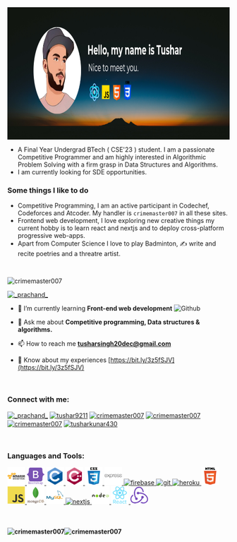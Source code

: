 <!-- <h1 align="center" >Hello World ❤</h1> -->
<img src="https://github.com/crimemaster007/crimemaster007/blob/main/wepik--202251-163251.png" height="300px" width="900px" alt="Twitter" align="center">



* A Final Year Undergrad BTech ( CSE'23 ) student. I am a passionate Competitive Programmer and am highly interested in Algorithmic Problem Solving with a firm grasp in Data Structures and Algorithms.
* I am currently looking for SDE opportunities.


### Some things I like to do
* Competitive Programming, I am an active participant in Codechef, Codeforces and Atcoder. My handler is ``crimemaster007`` in all these sites.
* Frontend web development, I love exploring new creative things my current hobby is to learn react and nextjs and to deploy cross-platform progressive web-apps.
* Apart from Computer Science I love to play Badminton, ✍️ write and recite poetries and a threatre artist.


<br>
<p align="left"> <img src="https://komarev.com/ghpvc/?username=crimemaster007&label=Profile%20views&color=0e75b6&style=flat" alt="crimemaster007" /> </p>
<p align="left"> <a href="https://twitter.com/_prachand_" target="blank"><img src="https://img.shields.io/twitter/follow/_prachand_?logo=twitter&style=for-the-badge" alt="_prachand_" /></a> </p>
<img width="25%" align="right" alt="Github" src="https://raw.githubusercontent.com/onimur/.github/master/.resources/git-header.svg" />

- 🌱 I’m currently learning **Front-end web development**

- 💬 Ask me about **Competitive programming, Data structures & algorithms.**

- 📫 How to reach me **tusharsingh20dec@gmail.com**

- 📄 Know about my experiences [https://bit.ly/3z5fSJV](https://bit.ly/3z5fSJV)


<br>
<h3 align="left">Connect with me:</h3>
<img align="right" width="250" alt="" src="https://media.giphy.com/media/xT8qBsOjMOcdeGJIU8/giphy.gif" />
<p align="left">
<a href="https://twitter.com/_prachand_" target="blank"><img align="center" src="https://raw.githubusercontent.com/rahuldkjain/github-profile-readme-generator/master/src/images/icons/Social/twitter.svg" alt="_prachand_" height="30" width="40" /></a>
<a href="https://linkedin.com/in/tushar9211" target="blank"><img align="center" src="https://raw.githubusercontent.com/rahuldkjain/github-profile-readme-generator/master/src/images/icons/Social/linked-in-alt.svg" alt="tushar9211" height="30" width="40" /></a>
<a href="https://www.codechef.com/users/crimemaster007" target="blank"><img align="center" src="https://cdn.jsdelivr.net/npm/simple-icons@3.1.0/icons/codechef.svg" alt="crimemaster007" height="30" width="40" /></a>
<a href="https://codeforces.com/profile/crimemaster007" target="blank"><img align="center" src="https://raw.githubusercontent.com/rahuldkjain/github-profile-readme-generator/master/src/images/icons/Social/codeforces.svg" alt="crimemaster007" height="30" width="40" /></a>
<a href="https://www.leetcode.com/crimemaster007" target="blank"><img align="center" src="https://raw.githubusercontent.com/rahuldkjain/github-profile-readme-generator/master/src/images/icons/Social/leet-code.svg" alt="crimemaster007" height="30" width="40" /></a>
<a href="https://auth.geeksforgeeks.org/user/tusharkunar430" target="blank"><img align="center" src="https://raw.githubusercontent.com/rahuldkjain/github-profile-readme-generator/master/src/images/icons/Social/geeks-for-geeks.svg" alt="tusharkunar430" height="30" width="40" /></a>
</p>
<br>
<h3 align="left">Languages and Tools:</h3>
<p align="left"> <a href="https://aws.amazon.com" target="_blank" rel="noreferrer"> <img src="https://raw.githubusercontent.com/devicons/devicon/master/icons/amazonwebservices/amazonwebservices-original-wordmark.svg" alt="aws" width="40" height="40"/> </a> <a href="https://getbootstrap.com" target="_blank" rel="noreferrer"> <img src="https://raw.githubusercontent.com/devicons/devicon/master/icons/bootstrap/bootstrap-plain-wordmark.svg" alt="bootstrap" width="40" height="40"/> </a> <a href="https://www.cprogramming.com/" target="_blank" rel="noreferrer"> <img src="https://raw.githubusercontent.com/devicons/devicon/master/icons/c/c-original.svg" alt="c" width="40" height="40"/> </a> <a href="https://www.w3schools.com/cpp/" target="_blank" rel="noreferrer"> <img src="https://raw.githubusercontent.com/devicons/devicon/master/icons/cplusplus/cplusplus-original.svg" alt="cplusplus" width="40" height="40"/> </a> <a href="https://www.w3schools.com/css/" target="_blank" rel="noreferrer"> <img src="https://raw.githubusercontent.com/devicons/devicon/master/icons/css3/css3-original-wordmark.svg" alt="css3" width="40" height="40"/> </a> <a href="https://expressjs.com" target="_blank" rel="noreferrer"> <img src="https://raw.githubusercontent.com/devicons/devicon/master/icons/express/express-original-wordmark.svg" alt="express" width="40" height="40"/> </a> <a href="https://firebase.google.com/" target="_blank" rel="noreferrer"> <img src="https://www.vectorlogo.zone/logos/firebase/firebase-icon.svg" alt="firebase" width="40" height="40"/> </a> <a href="https://git-scm.com/" target="_blank" rel="noreferrer"> <img src="https://www.vectorlogo.zone/logos/git-scm/git-scm-icon.svg" alt="git" width="40" height="40"/> </a> <a href="https://heroku.com" target="_blank" rel="noreferrer"> <img src="https://www.vectorlogo.zone/logos/heroku/heroku-icon.svg" alt="heroku" width="40" height="40"/> </a> <a href="https://www.w3.org/html/" target="_blank" rel="noreferrer"> <img src="https://raw.githubusercontent.com/devicons/devicon/master/icons/html5/html5-original-wordmark.svg" alt="html5" width="40" height="40"/> </a> <a href="https://developer.mozilla.org/en-US/docs/Web/JavaScript" target="_blank" rel="noreferrer"> <img src="https://raw.githubusercontent.com/devicons/devicon/master/icons/javascript/javascript-original.svg" alt="javascript" width="40" height="40"/> </a> <a href="https://www.mongodb.com/" target="_blank" rel="noreferrer"> <img src="https://raw.githubusercontent.com/devicons/devicon/master/icons/mongodb/mongodb-original-wordmark.svg" alt="mongodb" width="40" height="40"/> </a> <a href="https://www.mysql.com/" target="_blank" rel="noreferrer"> <img src="https://raw.githubusercontent.com/devicons/devicon/master/icons/mysql/mysql-original-wordmark.svg" alt="mysql" width="40" height="40"/> </a> <a href="https://nextjs.org/" target="_blank" rel="noreferrer"> <img src="https://cdn.worldvectorlogo.com/logos/nextjs-2.svg" alt="nextjs" width="40" height="40"/> </a> <a href="https://nodejs.org" target="_blank" rel="noreferrer"> <img src="https://raw.githubusercontent.com/devicons/devicon/master/icons/nodejs/nodejs-original-wordmark.svg" alt="nodejs" width="40" height="40"/> </a> <a href="https://reactjs.org/" target="_blank" rel="noreferrer"> <img src="https://raw.githubusercontent.com/devicons/devicon/master/icons/react/react-original-wordmark.svg" alt="react" width="40" height="40"/> </a> <a href="https://redux.js.org" target="_blank" rel="noreferrer"> <img src="https://raw.githubusercontent.com/devicons/devicon/master/icons/redux/redux-original.svg" alt="redux" width="40" height="40"/> </a> </p>

<br>
<h4><img align="left" src="https://github-readme-stats.vercel.app/api/top-langs?username=crimemaster007&show_icons=true&locale=en&layout=compact" alt="crimemaster007" /></h4>

<h4><img align="left" src="https://github-readme-stats.vercel.app/api?username=crimemaster007&show_icons=true&locale=en" alt="crimemaster007" /></h4>
